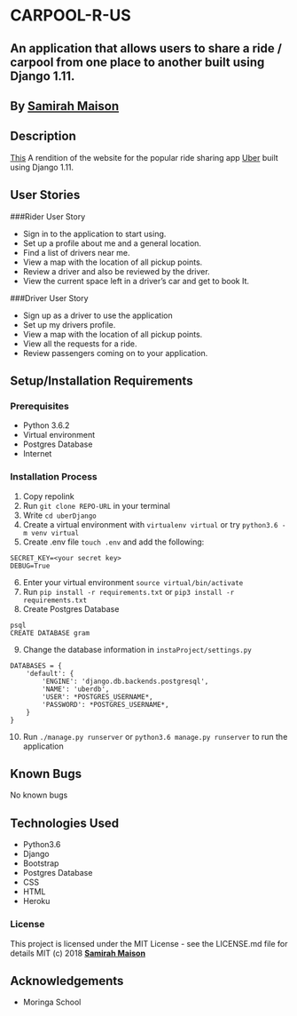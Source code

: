 # CARPOOL-R-US
## An application that allows users to share a ride / carpool from one place to another built using Django 1.11.


## By **[Samirah Maison](https://github.com/sami-mai)**

## Description
[This](https://mai-carpool.herokuapp.com/) A rendition of the website for the popular ride sharing app [Uber](https://www.uber.com/) built using Django 1.11.

## User Stories
###Rider User Story
* Sign in to the application to start using.
* Set up a profile about me and a general location.
* Find a list of drivers near me.
* View a map with the location of all pickup points.
* Review a driver and also be reviewed by the driver.
* View the current space left in a driver’s car and get to book It.

###Driver User Story
* Sign up as a driver to use the application
* Set up my drivers profile.
* View a map with the location of all pickup points.
* View all the requests for a ride.
* Review passengers coming on to your application.


## Setup/Installation Requirements

### Prerequisites
* Python 3.6.2
* Virtual environment
* Postgres Database
* Internet


### Installation Process
1. Copy repolink
2. Run `git clone REPO-URL` in your terminal
3. Write `cd uberDjango`
4. Create a virtual environment with `virtualenv virtual` or try `python3.6 -m venv virtual`
5. Create .env file `touch .env` and add the following:
```
SECRET_KEY=<your secret key>
DEBUG=True
```
6. Enter your virtual environment `source virtual/bin/activate`
7. Run `pip install -r requirements.txt` or `pip3 install -r requirements.txt`
8. Create Postgres Database

```
psql
CREATE DATABASE gram
```
9. Change the database information in `instaProject/settings.py`
```
DATABASES = {
    'default': {
        'ENGINE': 'django.db.backends.postgresql',
        'NAME': 'uberdb',
        'USER': *POSTGRES_USERNAME*,
        'PASSWORD': *POSTGRES_USERNAME*,
    }
}
```
10. Run `./manage.py runserver` or `python3.6 manage.py runserver` to run the application


## Known Bugs

No known bugs


## Technologies Used
- Python3.6
- Django
- Bootstrap
- Postgres Database
- CSS
- HTML
- Heroku

### License
This project is licensed under the MIT License - see the LICENSE.md file for details
MIT (c) 2018 **[Samirah Maison](https://github.com/sami-mai)**

## Acknowledgements
* Moringa School
